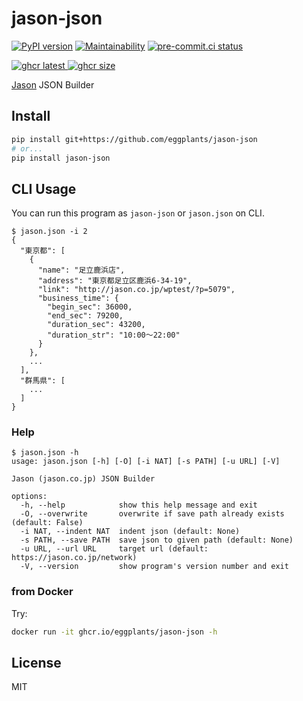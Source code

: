 # jason-json

[![PyPI version](
  https://badge.fury.io/py/jason-json.svg
  )](
  https://badge.fury.io/py/jason-json
) [![Maintainability](
  https://api.codeclimate.com/v1/badges/20d58be4ccf5c4c8e008/maintainability
  )](
    https://codeclimate.com/github/eggplants/jason-json/maintainability
) [![pre-commit.ci status](
  https://results.pre-commit.ci/badge/github/eggplants/jason-json/master.svg
  )](
  https://results.pre-commit.ci/latest/github/eggplants/jason-json/master
)

[![ghcr latest](
  https://ghcr-badge.herokuapp.com/eggplants/jason-json/latest_tag?trim=major&label=latest
) ![ghcr size](
  https://ghcr-badge.herokuapp.com/eggplants/jason-json/size)
](
  https://github.com/eggplants/jason-json/pkgs/container/getjump
)

[Jason](https://jason.co.jp) JSON Builder

## Install

```bash
pip install git+https://github.com/eggplants/jason-json
# or...
pip install jason-json
```

## CLI Usage

You can run this program as `jason-json` or `jason.json` on CLI.

```shellsession
$ jason.json -i 2
{
  "東京都": [
    {
      "name": "足立鹿浜店",
      "address": "東京都足立区鹿浜6-34-19",
      "link": "http://jason.co.jp/wptest/?p=5079",
      "business_time": {
        "begin_sec": 36000,
        "end_sec": 79200,
        "duration_sec": 43200,
        "duration_str": "10:00～22:00"
      }
    },
    ...
  ],
  "群馬県": [
    ...
  ]
}
```

### Help

```shellsession
$ jason.json -h
usage: jason.json [-h] [-O] [-i NAT] [-s PATH] [-u URL] [-V]

Jason (jason.co.jp) JSON Builder

options:
  -h, --help            show this help message and exit
  -O, --overwrite       overwrite if save path already exists (default: False)
  -i NAT, --indent NAT  indent json (default: None)
  -s PATH, --save PATH  save json to given path (default: None)
  -u URL, --url URL     target url (default: https://jason.co.jp/network)
  -V, --version         show program's version number and exit
```

### from Docker

Try:

```bash
docker run -it ghcr.io/eggplants/jason-json -h
```

## License

MIT
